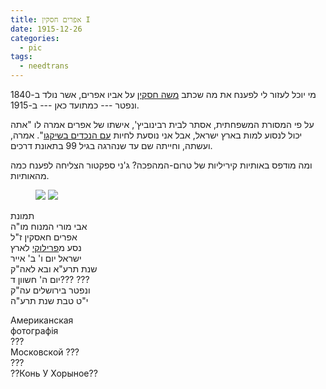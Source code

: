 ```yaml
---
title: אפרים חסקין I
date: 1915-12-26
categories:
  - pic
tags:
  - needtrans
---
```


מי יוכל לעזור לי לפענח את מה שכתב [משה חסקין](https://he.wikipedia.org/wiki/%D7%9E%D7%A9%D7%94_%D7%97%D7%A1%D7%A7%D7%99%D7%9F) על אביו אפרים,
אשר נולד ב-1840 ונפטר --- כמתועד כאן --- ב-1915.

על פי המסורת המשפחתית, אסתר לבית רבינוביץ', אישתו של אפרים אמרה לו
"אתה יכול לנסוע למות בארץ ישראל, אבל אני נוסעת לחיות [עם הנכדים בשיקגו](https://www.hebrewbooks.org/pdfpager.aspx?req=8847&st=&pgnum=2&hilite=)".
אמרה, ועשתה, וחייתה שם עד שנהרגה בגיל 99 בתאונת דרכים.


ומה מודפס באותיות קיריליות של טרום-המהפכה?
ג'ני ספקטור הצליחה לפענח כמה מהאותיות.

<figure class="half">
    <a  href="/haskindocs/assets/images/1915-12-26-ephraim-haskin-1.jpg">
    <img src="/haskindocs/assets/images/1915-12-26-ephraim-haskin-1.jpg"></a>
    <a  href="/haskindocs/assets/images/1915-12-26-ephraim-haskin-2.jpg">
    <img src="/haskindocs/assets/images/1915-12-26-ephraim-haskin-2.jpg"></a>
</figure>

תמונת  
אבי מורי המנוח מו"ה  
אפרים חאסקין ז"ל  
נסע מ[פרילוקי](https://he.wikipedia.org/wiki/%D7%A4%D7%A8%D7%99%D7%9C%D7%95%D7%A7%D7%99) לארץ  
ישראל יום ו' ב' אייר  
שנת תרע"א ובא לאה"ק  
יום ה' חשוון ד??? ???  
ונפטר בירושלים עה"ק  
י"ט טבת שנת תרע"ה

Американская  
фотографiя  
???  
Московской ???  
???  
??Конь У Хорыное??  
